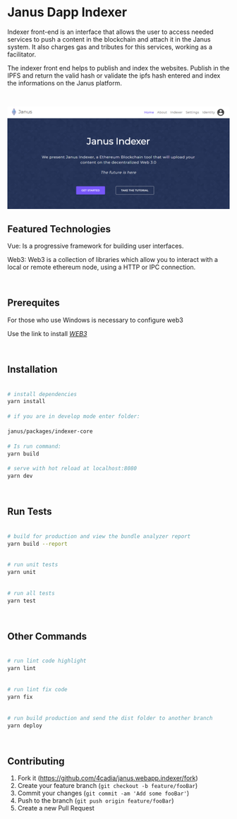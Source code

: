 # Janus Dapp Indexer
Indexer front-end is an interface that allows the user to access needed services to push a content in the blockchain and attach it in the Janus system. It also charges gas and tributes for this services, working as a facilitator.

The indexer front end helps to publish and index the websites. Publish in the IPFS and return the valid hash or validate the ipfs hash entered and index the informations on the Janus platform.


<br>

![Indexer](indexer.png)


## Featured Technologies

Vue: Is a progressive framework for building user interfaces.

Web3: Web3 is a collection of libraries which allow you to interact with a local or remote ethereum node, using a HTTP or IPC connection.

<br>

## Prerequites

For those who use Windows is necessary to configure web3

Use the link to install *[WEB3](https://medium.com/@jcbombardelli/configurando-web3-em-um-projeto-node-js-com-windows-984ca1224fa)*


<br>

## Installation


``` bash

# install dependencies
yarn install

# if you are in develop mode enter folder:

janus/packages/indexer-core

# Is run command:
yarn build

# serve with hot reload at localhost:8080
yarn dev

```

<br>


## Run Tests


```bash

# build for production and view the bundle analyzer report
yarn build --report

```

```bash

# run unit tests
yarn unit

```

```bash

# run all tests
yarn test


```
<br>


## Other Commands



``` bash

# run lint code highlight
yarn lint

```

``` bash

# run lint fix code
yarn fix

```

``` bash

# run build production and send the dist folder to another branch
yarn deploy

```

<br>

## Contributing

1. Fork it (<https://github.com/4cadia/janus.webapp.indexer/fork>)
2. Create your feature branch (`git checkout -b feature/fooBar`)
3. Commit your changes (`git commit -am 'Add some fooBar'`)
4. Push to the branch (`git push origin feature/fooBar`)
5. Create a new Pull Request

<!-- Markdown link & img dfn's -->
[npm-image]: https://img.shields.io/npm/v/datadog-metrics.svg?style=flat-square
[npm-url]: https://npmjs.org/package/datadog-metrics
[npm-downloads]: https://img.shields.io/npm/dm/datadog-metrics.svg?style=flat-square
[travis-image]: https://img.shields.io/travis/dbader/node-datadog-metrics/master.svg?style=flat-square
[travis-url]: https://travis-ci.org/dbader/node-datadog-metrics
[wiki]: https://github.com/yourname/yourproject/wiki


